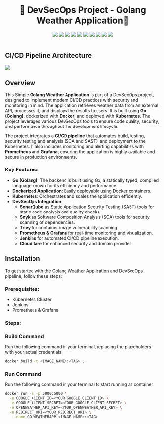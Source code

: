 <div align="center">
	<h1> 🌟 DevSecOps Project - Golang Weather Application🚀 </h1>
</div>
<div align="center">
    <img src="https://img.shields.io/badge/kubernetes-blue?style=for-the-badge&logo=kubernetes&logoColor=white">
    <img src="https://img.shields.io/badge/docker-white.svg?style=for-the-badge&logo=docker&logoColor=blue">
    <img src="https://img.shields.io/badge/golang-cyan.svg?style=for-the-badge&logo=go&logoColor=black">
    <img src="https://img.shields.io/badge/snyk-purple.svg?style=for-the-badge&logo=snyk&logoColor=white">
    <img src="https://img.shields.io/badge/sonarqube-white.svg?style=for-the-badge&logo=sonarqube&logoColor=blue">
    <img src="https://img.shields.io/badge/trivy-yellow.svg?style=for-the-badge&logo=trivy&logoColor=white">
    <img src="https://img.shields.io/badge/prometheus-orange.svg?style=for-the-badge&logo=prometheus&logoColor=white">
    <img src="https://img.shields.io/badge/grafana-grey.svg?style=for-the-badge&logo=grafana&logoColor=white">
	  <img src="https://img.shields.io/badge/jenkins-maroon.svg?style=for-the-badge&logo=jenkins&logoColor=white">
    <img src="https://img.shields.io/badge/cloudflare-red.svg?style=for-the-badge&logo=cloudflare&logoColor=white">
</div>
<br>

## CI/CD Pipeline Architecture
<img src="https://github.com/user-attachments/assets/c38799ff-abd5-4997-8834-d96423311558"></img>

## Overview

This Simple **Golang Weather Application** is part of a DevSecOps project, designed to implement modern CI/CD practices with security and monitoring in mind. The application retrieves weather data from an external API, processes it, and displays the results to users. It is built using **Go (Golang)**, dockerized with **Docker**, and deployed with **Kubernetes**. The project leverages various DevSecOps tools to ensure code quality, security, and performance throughout the development lifecycle.

The project integrates a **CI/CD pipeline** that automates build, testing, security testing and analysis (SCA and SAST), and deployment to the Kubernetes. It also includes monitoring and alerting capabilities with **Prometheus** and **Grafana**, ensuring the application is highly available and secure in production environments.

### Key Features:
- **Go (Golang)**: The backend is built using Go, a statically typed, compiled language known for its efficiency and performance.
- **Dockerized Application**: Easily deployable using Docker containers.
- **Kubernetes**: Orchestrates and scales the application efficiently.
- **DevSecOps Integration**:
  - **SonarQube** as Static Application Security Testing (SAST) tools for static code analysis and quality checks.
  - **Snyk** as Software Composition Analysis (SCA) tools for security scanning of dependencies.
  - **Trivy** for container image vulnerability scanning.
  - **Prometheus & Grafana** for real-time monitoring and visualization.
  - **Jenkins** for automated CI/CD pipeline execution.
  - **Cloudflare** for enhanced security and domain provider.

## Installation
To get started with the Golang Weather Application and DevSecOps pipeline, follow these steps:

### Prerequisites:
- Kubernetes Cluster
- Jenkins
- Prometheus & Grafana

### Steps:
### Build Command

Run the following command in your terminal, replacing the placeholders with your actual credentials:

```bash
docker build -t <IMAGE_NAME>:<TAG> .
```

### Run Command
Run the following command in your terminal to start running as container
```bash
docker run -d -p 5000:5000 \
  -e GOOGLE_CLIENT_ID=<YOUR_GOOGLE_CLIENT_ID> \
  -e GOOGLE_CLIENT_SECRET=<YOUR_GOOGLE_CLIENT_SECRET> \
  -e OPENWEATHER_API_KEY=<YOUR_OPENWEATHER_API_KEY> \
  -e REDIRECT_URI=<YOUR_REDIRECT_URI> \
   --name GO_WEATHERAPP <IMAGE_NAME>:<TAG> 
```
